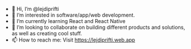 - 👋 Hi, I’m @lejdiprifti
- 👀 I’m interested in software/app/web development.
- 🌱 I’m currently learning React and React Native
- 💞️ I’m looking to collaborate on building different products and solutions, as well as creating cool stuff.
- 📫 How to reach me: Visit https://lejdiprifti.web.app

<!---
lejdiprifti/lejdiprifti is a ✨ special ✨ repository because its `README.md` (this file) appears on your GitHub profile.
You can click the Preview link to take a look at your changes.
--->
